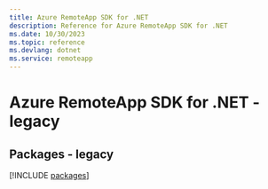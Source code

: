 ```yaml
---
title: Azure RemoteApp SDK for .NET
description: Reference for Azure RemoteApp SDK for .NET
ms.date: 10/30/2023
ms.topic: reference
ms.devlang: dotnet
ms.service: remoteapp
---
```

# Azure RemoteApp SDK for .NET - legacy
## Packages - legacy
[!INCLUDE [packages](remoteapp-index.md)]